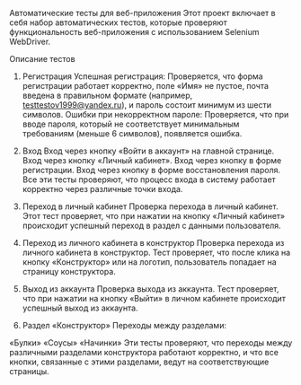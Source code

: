 Автоматические тесты для веб-приложения
Этот проект включает в себя набор автоматических тестов, которые проверяют функциональность веб-приложения с использованием Selenium WebDriver.

Описание тестов
1. Регистрация
Успешная регистрация: Проверяется, что форма регистрации работает корректно, поле «Имя» не пустое, почта введена в правильном формате (например, testtestov1999@yandex.ru), и пароль состоит минимум из шести символов.
Ошибки при некорректном пароле: Проверяется, что при вводе пароля, который не соответствует минимальным требованиям (меньше 6 символов), появляется ошибка.
2. Вход
Вход через кнопку «Войти в аккаунт» на главной странице.
Вход через кнопку «Личный кабинет».
Вход через кнопку в форме регистрации.
Вход через кнопку в форме восстановления пароля.
Все эти тесты проверяют, что процесс входа в систему работает корректно через различные точки входа.

3. Переход в личный кабинет
Проверка перехода в личный кабинет. Этот тест проверяет, что при нажатии на кнопку «Личный кабинет» происходит успешный переход в раздел с данными пользователя.
4. Переход из личного кабинета в конструктор
Проверка перехода из личного кабинета в конструктор. Тест проверяет, что после клика на кнопку «Конструктор» или на логотип, пользователь попадает на страницу конструктора.
5. Выход из аккаунта
Проверка выхода из аккаунта. Тест проверяет, что при нажатии на кнопку «Выйти» в личном кабинете происходит успешный выход из аккаунта.
6. Раздел «Конструктор»
Переходы между разделами:

«Булки»
«Соусы»
«Начинки»
Эти тесты проверяют, что переходы между различными разделами конструктора работают корректно, и что все кнопки, связанные с этими разделами, ведут на соответствующие страницы.

